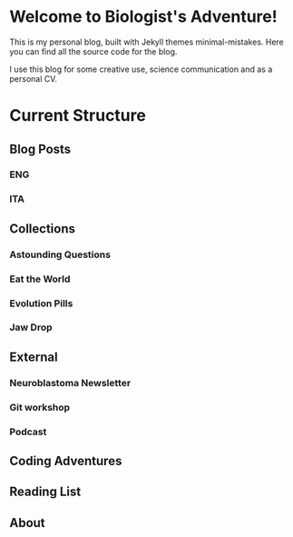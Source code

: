 # Welcome to Biologist's Adventure!
This is my personal blog, built with Jekyll themes minimal-mistakes. Here you can find all the source code for the blog.

I use this blog for some creative use, science communication and as a personal CV.

# Current Structure

## Blog Posts
### ENG
### ITA
## Collections
### Astounding Questions
### Eat the World
### Evolution Pills
### Jaw Drop
## External
### Neuroblastoma Newsletter
### Git workshop
### Podcast
## Coding Adventures
## Reading List
## About